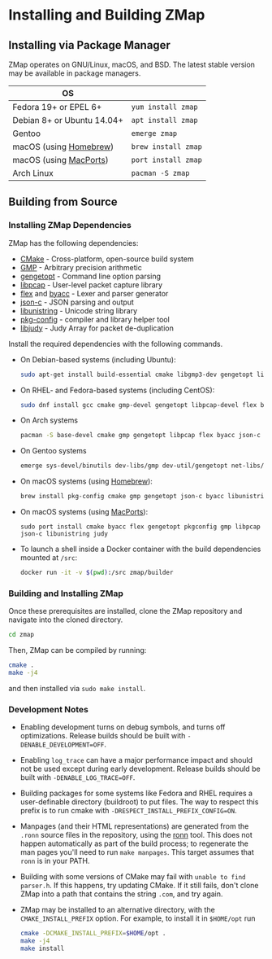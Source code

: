 # Installing and Building ZMap

## Installing via Package Manager

ZMap operates on GNU/Linux, macOS, and BSD. The latest stable version may be available in package managers.

| OS                                        |                         |
| ----------------------------------------- | ----------------------- |
| Fedora 19+ or EPEL 6+                     | `yum install zmap` |
| Debian 8+ or Ubuntu 14.04+                | `apt install zmap` |
| Gentoo                                    | `emerge zmap`      |
| macOS (using [Homebrew](https://brew.sh)) | `brew install zmap`     |
| macOS (using [MacPorts](https://macports.org)) | `port install zmap`|
| Arch Linux                                | `pacman -S zmap`   |

## Building from Source

### Installing ZMap Dependencies

ZMap has the following dependencies:

  - [CMake](http://www.cmake.org/) - Cross-platform, open-source build system
  - [GMP](http://gmplib.org/) - Arbitrary precision arithmetic
  - [gengetopt](http://www.gnu.org/software/gengetopt/gengetopt.html) - Command line option parsing
  - [libpcap](http://www.tcpdump.org/) - User-level packet capture library
  - [flex](http://flex.sourceforge.net/) and [byacc](http://invisible-island.net/byacc/) - Lexer and parser generator
  - [json-c](https://github.com/json-c/json-c/) - JSON parsing and output
  - [libunistring](https://www.gnu.org/software/libunistring/) - Unicode string library
  - [pkg-config](https://www.freedesktop.org/wiki/Software/pkg-config/) - compiler and library helper tool
  - [libjudy](https://judy.sourceforge.net/) - Judy Array for packet de-duplication

Install the required dependencies with the following commands.

* On Debian-based systems (including Ubuntu):
   ```sh
   sudo apt-get install build-essential cmake libgmp3-dev gengetopt libpcap-dev flex byacc libjson-c-dev pkg-config libunistring-dev libjudy-dev
   ```

* On RHEL- and Fedora-based systems (including CentOS):
   ```sh
   sudo dnf install gcc cmake gmp-devel gengetopt libpcap-devel flex byacc json-c-devel libunistring-devel Judy-devel
   ```
* On Arch systems
   ```sh
   pacman -S base-devel cmake gmp gengetopt libpcap flex byacc json-c pkg-config libunistring judy python
   ```

* On Gentoo systems
   ```sh
   emerge sys-devel/binutils dev-libs/gmp dev-util/gengetopt net-libs/libpcap sys-devel/flex dev-util/byacc dev-libs/json-c dev-util/pkgconf dev-libs/libunistring dev-libs/judy
   ```

* On macOS systems (using [Homebrew](https://brew.sh/)):
  ```sh
  brew install pkg-config cmake gmp gengetopt json-c byacc libunistring judy
  ```

* On macOS systems (using [MacPorts](https://macports.org/)):
  ```
  sudo port install cmake byacc flex gengetopt pkgconfig gmp libpcap json-c libunistring judy
  ```

* To launch a shell inside a Docker container with the build dependencies
  mounted at `/src`:
  ```sh
  docker run -it -v $(pwd):/src zmap/builder
  ```

### Building and Installing ZMap

Once these prerequisites are installed, clone the ZMap repository and navigate into the cloned directory.
  ```sh
  cd zmap
  ```
Then, ZMap can be compiled by running:
  ```sh
  cmake .
  make -j4
  ```

and then installed via `sudo make install`.

### Development Notes

- Enabling development turns on debug symbols, and turns off optimizations.
Release builds should be built with `-DENABLE_DEVELOPMENT=OFF`.

- Enabling `log_trace` can have a major performance impact and should not be used
except during early development. Release builds should be built with `-DENABLE_LOG_TRACE=OFF`.

- Building packages for some systems like Fedora and RHEL requires a user-definable
directory (buildroot) to put files. The way to respect this prefix is to run cmake
with `-DRESPECT_INSTALL_PREFIX_CONFIG=ON`.

- Manpages (and their HTML representations) are generated from the `.ronn` source
files in the repository, using the [ronn](https://github.com/rtomayko/ronn) tool.
This does not happen automatically as part of the build process; to regenerate the
man pages you'll need to run `make manpages`. This target assumes that `ronn` is
in your PATH.

- Building with some versions of CMake may fail with `unable to find parser.h`.
If this happens, try updating CMake. If it still fails, don't clone ZMap into a
path that contains the string `.com`, and try again.

- ZMap may be installed to an alternative directory, with the `CMAKE_INSTALL_PREFIX`
option. For example, to install it in `$HOME/opt` run
    ```sh
    cmake -DCMAKE_INSTALL_PREFIX=$HOME/opt .
    make -j4
    make install
    ```
